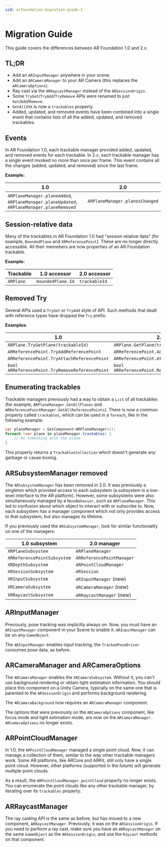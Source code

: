 ```yaml
---
uid: arfoundation-migration-guide-1
---
```

# Migration Guide

This guide covers the differences between AR Foundation 1.0 and 2.x.

## TL;DR

* Add an `ARInputManager` anywhere in your scene.
* Add an `ARCameraManager` to your AR Camera (this replaces the `ARCameraOptions`).
* Ray cast via the `ARRaycastManager` instead of the `ARSessionOrigin`.
* Some `TryGet`/`TryAdd`/`TryRemove` APIs were renamed to just `Get`/`Add`/`Remove`.
* `GetAllXXX` is now a `trackables` property.
* Added, updated, and removed events have been combined into a single event that contains lists of all the added, updated, and removed trackables.

## Events

In AR Foundation 1.0, each trackable manager provided added, updated, and removed events for each trackable. In 2.x, each trackable manager has a single event invoked no more than once per frame. This event contains all the changes (added, updated, and removed) since the last frame.

**Example:**

| **1.0** | **2.0** |
|-|-|
| `ARPlaneManager.planeAdded`, `ARPlaneManager.planeUpdated`, `ARPlaneManager.planeRemoved` | `ARPlaneManager.planesChanged` |

## Session-relative data

Many of the trackables in AR Foundation 1.0 had "session relative data" (for example, `BoundedPlane` and `XRReferencePoint`). These are no longer directly accessible. All their memebers are now properties of an AR Foundation trackable.

**Example:**

| **Trackable** | **1.0 accessor** | **2.0 accessor** |
|-|-|-|
|`ARPlane`|`boundedPlane.Id`|`trackableId`|

## Removed Try

Several APIs used a `TryGet` or `TryAdd` style of API. Such methods that dealt with reference types have dropped the `Try` prefix.

**Examples:**

| **1.0** | **2.0** |
|-|-|
| `ARPlane.TryGetPlane(trackableId)` | `ARPlane.GetPlane(trackableId)` |
| `ARReferencePoint.TryAddReferencePoint` | `ARReferencePoint.AddReferencePoint` |
| `ARReferencePoint.TryAttachReferencePoint` | `ARReferencePoint.AttachReferencePoint` |
| `bool ARReferencePoint.TryRemoveReferencePoint` | `bool ARReferencePoint.RemoveReferencePoint` |

## Enumerating trackables

Trackable managers previously had a way to obtain a `List` of all trackables (for example, `ARPlaneManager.GetAllPlanes` and `ARReferencePointManager.GetAllReferencePoints`). There is now a common property called `trackables`, which can be used in a `foreach`, like in the following example:

```csharp
var planeManager = GetComponent<ARPlaneManager>();
foreach (var plane in planeManager.trackables) {
    // Do something with the plane
}
```

This property returns a `TrackablesCollection` which doesn't generate any garbage or cause boxing.

## ARSubsystemManager removed

The `ARSubsystemManager` has been removed in 2.0. It was previously a singleton which provided access to each subsystem (a subsystem is a low-level interface to the AR platform). However, some subsystems were also simultaneously managed by a `MonoBehavior`, such as `ARPlaneManager`. This led to confusion about which object to interact with or subscribe to. Now, each subsystem has a manager component which not only provides access to that subsystem, but also manages its lifetime.

If you previously used the `ARSubsystemManager`, look for similar functionality on one of the managers:

| **1.0 subsystem** | **2.0 manager** |
|-|-|
| `XRPlaneSubsystem` | `ARPlaneManager` |
| `XRReferencePointSubsystem` | `ARReferencePointManager` |
| `XRDepthSubsystem` | `ARPointCloudManager` |
| `XRSessionSubsystem` | `ARSession` |
| `XRInputSubsystem` | `ARInputManager` (new) |
| `XRCameraSubsystem` | `ARCameraManager` (new) |
| `XRRaycastSubsystem` | `ARRaycastManager` (new) |

## ARInputManager

Previously, pose tracking was implicitly always on. Now, you must have an `ARInputManager` component in your Scene to enable it. `ARInputManager` can be on any `GameObject`.

The `ARInputManager` enables input tracking; the `TrackedPoseDriver` consumes pose data, as before.

## ARCameraManager and ARCameraOptions

The `ARCameraManager` enables the `XRCameraSubsystem`. Without it, you can't use background rendering or obtain light estimation information. You should place this component on a Unity Camera, typically on the same one that is parented to the `ARSessionOrigin` and performs background rendering.

The `ARCameraBackground` now requires an `ARCameraManager` component.

The options that were previously on the `ARCameraOptions` component, like focus mode and light estimation mode, are now on the `ARCameraManager`. `ARCameraOptions` no longer exists.

## ARPointCloudManager

In 1.0, the `ARPointCloudManager` managed a single point cloud. Now, it can manage a collection of them, similar to the way other trackable managers work. Some AR platforms, like ARCore and ARKit, still only have a single point cloud. However, other platforms (supported in the future) will generate multiple point clouds.

As a result, the `ARPointCloudManager.pointCloud` property no longer exists. You can enumerate the point clouds like any other trackable manager, by iterating over its `trackables` property.

## ARRaycastManager

The ray casting API is the same as before, but has moved to a new component, `ARRaycastManager`. Previously, it was on the `ARSessionOrigin`. If you need to perform a ray cast, make sure you have an `ARRaycastManager` on the same `GameObject` as the `ARSessionOrigin`, and use the `Raycast` methods on that component.
